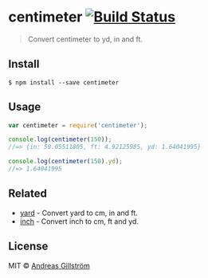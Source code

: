 # centimeter [![Build Status](https://travis-ci.org/gillstrom/centimeter.svg?branch=master)](https://travis-ci.org/gillstrom/centimeter)

> Convert centimeter to yd, in and ft.


## Install

```
$ npm install --save centimeter
```


## Usage

```js
var centimeter = require('centimeter');

console.log(centimeter(150));
//=> {in: 59.05511805, ft: 4.92125985, yd: 1.64041995}

console.log(centimeter(150).yd);
//=> 1.64041995
```


## Related

* [yard](https://github.com/gillstrom/yard) - Convert yard to cm, in and ft.
* [inch](https://github.com/gillstrom/inch) - Convert inch to cm, ft and yd.


## License

MIT © [Andreas Gillström](http://github.com/gillstrom)
